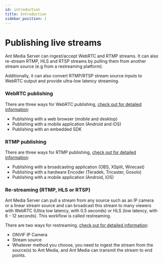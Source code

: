 ```yaml
---
id: introduction
title: Introduction
sidebar_position: 1
---
```


# Publishing live streams

Ant Media Server can ingest/accept WebRTC and RTMP streams. It can also re-stream RTMP, HLS and RTSP streams by pulling them from another stream source (e.g from a restreaming platform).

Additionally, it can also convert RTMP/RTSP stream source inputs to WebRTC output and provide ultra-low latency streaming.

### WebRTC publishing

There are three ways for WebRTC publishing, [check out for detailed information](/v1/docs/publishing-live-streams-1#webrtc-publishing):

*   Publishing with a web browser (mobile and desktop)
*   Publishing with a mobile application (Android and iOS)
*   Publishing with an embedded SDK

### RTMP publishing

There are three ways for RTMP publishing, [check out for detailed information](/v1/docs/publishing-live-streams-1#rtmp-publishing):

*   Publishing with a broadcasting application (OBS, XSplit, Wirecast)
*   Publishing with a hardware Encoder (Teradek, Tricaster, Gosolo)
*   Publishing with a mobile application (Android, iOS)

### Re-streaming (RTMP, HLS or RTSP)

Ant Media Server can pull a stream from any source such as an IP camera or a linear stream source and can broadcast this stream to many viewers with WebRTC (Ultra low latency, with 0.5 seconds) or HLS (low latency, with 6 - 12 seconds). This workflow is called restreaming.

There are two ways for restreaming, [check out for detailed information](/v1/docs/publishing-live-streams-1#restreaming-rtmp-hls-or-rtsp):

*   ONVIF IP Camera
*   Stream source
*   Whatever method you choose, you need to ingest the stream from the source(s) to Ant Media, and Ant Media can transmit the stream to end points.